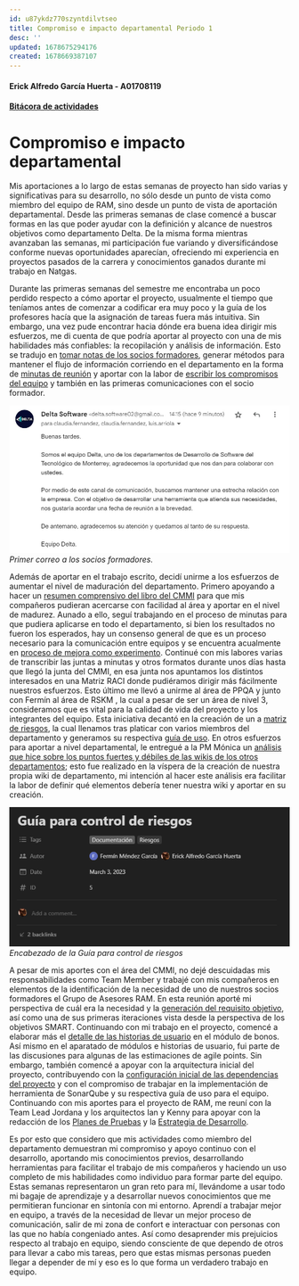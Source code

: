 ```yaml
---
id: u87ykdz770szyntdilvtseo
title: Compromiso e impacto departamental Periodo 1
desc: ''
updated: 1678675294176
created: 1678669387107
---
```

#### Erick Alfredo García Huerta - A01708119

#### [Bitácora de actividades](/SextoSemestre.Bit%C3%A1cora%20de%20actividades.md)

# Compromiso e impacto departamental
Mis aportaciones a lo largo de estas semanas de proyecto han sido varias y significativas para su desarrollo, no sólo desde un punto de vista como miembro del equipo de RAM, sino desde un punto de vista de aportación departamental. Desde las primeras semanas de clase comencé a buscar formas en las que poder ayudar con la definición y alcance de nuestros objetivos como departamento Delta. De la misma forma mientras avanzaban las semanas, mi participación fue variando y diversificándose conforme nuevas oportunidades aparecían, ofreciendo mi experiencia en proyectos pasados de la carrera y conocimientos ganados durante mi trabajo en Natgas.

Durante las primeras semanas del semestre me encontraba un poco perdido respecto a cómo aportar el proyecto, usualmente el tiempo que teníamos antes de comenzar a codificar era muy poco y la guía de los profesores hacía que la asignación de tareas fuera más intuitiva. Sin embargo, una vez pude encontrar hacia dónde era buena idea dirigir mis esfuerzos, me di cuenta de que podría aportar al proyecto con una de mis habilidades más confiables: la recopilación y análisis de información. Esto se tradujo en [tomar notas de los socios formadores](/SextoSemestre.NotasPresentaci%C3%B3nSF.md), generar métodos para mantener el flujo de información corriendo en el departamento en la forma de [minutas de reunión](https://quilted-kryptops-ea6.notion.site/Minutas-Departamentales-8d810c8e772248e3aed9f8e60ffad3e7) y aportar con la labor de [escribir los compromisos del equipo](https://www.figma.com/file/Fc4oQqmy2sco7dFfveXxvM/Acuerdos-de-Equipo?node-id=6%3A98) y también en las primeras comunicaciones con el socio formador.

![](/assets/SextoSemestre/EvidenciaCorreoSocioFormador.jpg)
_Primer correo a los socios formadores._

Además de aportar en el trabajo escrito, decidí unirme a los esfuerzos de aumentar el nivel de maduración del departamento. Primero apoyando a hacer un [resumen comprensivo del libro del CMMI](/SextoSemestre.Apuntes%20Libro%20CMMI.md) para que mis compañeros pudieran acercarse con facilidad al área y aportar en el nivel de madurez. Aunado a ello, seguí trabajando en el proceso de minutas para que pudiera aplicarse en todo el departamento, si bien los resultados no fueron los esperados, hay un consenso general de que es un proceso necesario para la comunicación entre equipos y se encuentra acualmente en [proceso de mejora como experimento](https://quilted-kryptops-ea6.notion.site/Minutas-12a98d3801904ad3a360d105c79fb6a8). Continué con mis labores varias de transcribir las juntas a minutas y otros formatos durante unos días hasta que llegó la junta del CMMI, en esa junta nos apuntamos los distintos interesados en una Matriz RACI donde pudiéramos dirigir más fácilmente nuestros esfuerzos. Esto último me llevó a unirme al área de PPQA y junto con Fermín al área de RSKM , la cual a pesar de ser un área de nivel 3, consideramos que es vital para la calidad de vida del proyecto y los integrantes del equipo. Esta iniciativa decantó en la creación de un a [matriz de riesgos](https://docs.google.com/spreadsheets/d/1f3BQOKItZ1KHzMdbKvSrA0auMifAFjAvYuA8AYWhzbg/edit#gid=1635779277), la cual llenamos tras platicar con varios miembros del departamento y generamos su respectiva [guía de uso](https://www.notion.so/Gu-a-para-control-de-riesgos-131d45fd5be74c50a9f43f6946857a99?pvs=4). En otros esfuerzos para aportar a nivel departamental, le entregué a la PM Mónica un [análisis que hice sobre los puntos fuertes y débiles de las wikis de los otros departamentos](/SextoSemestre.Otras%20Wikis.md); esto fue realizado en la víspera de la creación de nuestra propia wiki de departamento, mi intención al hacer este análisis era facilitar la labor de definir qué elementos debería tener nuestra wiki y aportar en su creación.

![](/assets/CMMI/GuiaRSKMCMMI.png)
_Encabezado de la Guía para control de riesgos_

A pesar de mis aportes con el área del CMMI, no dejé descuidadas mis responsabilidades como Team Member y trabajé con mis compañeros en elementos de la identificación de la necesidad de uno de nuestros socios formadores el Grupo de Asesores RAM. En esta reunión aporté mi perspectiva de cuál era la necesidad y la [generación del requisito objetivo](https://docs.google.com/document/d/1FkV-xZ-sY4xmN3D1ipIwma0IQc3pZzCV/edit#heading=h.1t3h5sf), así como una de sus primeras iteraciones vista desde la perspectiva de los objetivos SMART. Continuando con mi trabajo en el proyecto, comencé a elaborar más el [detalle de las historias de usuario](https://docs.google.com/spreadsheets/d/1ijuDjWE1UxtgRoeekSNPiPbB5AByjpyzYiSnwvLzQ4Q/edit#gid=1894978090) en el módulo de bonos. Así mismo en el aparatado de módulos e historias de usuario, fui parte de las discusiones para algunas de las estimaciones de agile points. Sin embargo, también comencé a apoyar con la arquitectura inicial del proyecto, contribuyendo con la [configuración inicial de las dependencias del proyecto](https://github.com/softwaredelta/GNP/pull/5) y con el compromiso de trabajar en la implementación de herramienta de SonarQube y su respectiva guía de uso para el equipo. Continuando con mis aportes para el proyecto de RAM, me reuní con la Team Lead Jordana y los arquitectos Ian y Kenny para apoyar con la redacción de los [Planes de Pruebas](https://docs.google.com/document/d/13Ub3k908YH7pWSOpf6mqaAesZNet_VYGvESK7Xjj7uE/edit#heading=h.4j3hgyfovkc9) y la [Estrategia de Desarrollo](https://docs.google.com/document/d/1i2c4oAHjBRshqRIUYf7K2OPRgWhPAzzbINtI5Yk5cAE/edit#heading=h.4j3hgyfovkc9).

Es por esto que considero que mis actividades como miembro del departamento demuestran mi compromiso y apoyo continuo con el desarrollo, aportando mis conocimientos previos, desarrollando herramientas para facilitar el trabajo de mis compañeros y haciendo un uso completo de mis habilidades como individuo para formar parte del equipo. Estas semanas representaron un gran reto para mí, llevándome a usar todo mi bagaje de aprendizaje y a desarrollar nuevos conocimientos que me permitieran funcionar en sintonía con mi entorno. Aprendí a trabajar mejor en equipo, a través de la necesidad de llevar un mejor proceso de comunicación, salir de mi zona de confort e interactuar con personas con las que no había congeniado antes. Así como desaprender mis prejuicios respecto al trabajo en equipo, siendo consciente de que dependo de otros para llevar a cabo mis tareas, pero que estas mismas personas pueden llegar a depender de mí y eso es lo que forma un verdadero trabajo en equipo.
